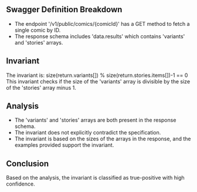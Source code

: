 ## Swagger Definition Breakdown
- The endpoint '/v1/public/comics/{comicId}' has a GET method to fetch a single comic by ID.
- The response schema includes 'data.results' which contains 'variants' and 'stories' arrays.

## Invariant
The invariant is: size(return.variants[]) % size(return.stories.items[])-1 == 0
This invariant checks if the size of the 'variants' array is divisible by the size of the 'stories' array minus 1.

## Analysis
- The 'variants' and 'stories' arrays are both present in the response schema.
- The invariant does not explicitly contradict the specification.
- The invariant is based on the sizes of the arrays in the response, and the examples provided support the invariant.

## Conclusion
Based on the analysis, the invariant is classified as true-positive with high confidence.
